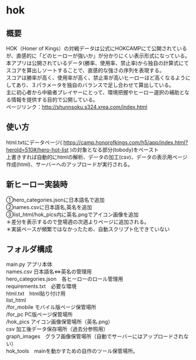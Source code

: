 # hok
## 概要
HOK（Honer of Kings）の対戦データは公式にHOKCAMPにて公開されているが、直感的に「どのヒーローが強いか」が分かりにくい表示形式になっている。  
本アプリは公開されているデータ(勝率、使用率、禁止率)から独自の計算式にてスコアを算出しソートすることで、直感的な強さの序列を表現する。  
スコアは勝率が高く、使用率が高く、禁止率が高いヒーローほど高くなるようにしてあり、３パラメータを独自のバランスで足し合わせて算出している。  
主に初心者から中級者プレイヤーにとって、環境把握やヒーロー選択の補助となる情報を提供する目的で公開している。  
ページリンク：http://shunnsoku.s324.xrea.com/index.html

## 使い方
html.txtにデータページ( https://camp.honorofkings.com/h5/app/index.html?heroId=510#/hero-hot-list )の対象となる部分(tobody)をペースト  
上書きすれば自動的にhtmlの解析、データの加工(csv)、データの表示用ページ作成(html)、サーバーへのアップロードが実行される。  

## 新ヒーロー実装時 
①hero_categories.jsonに日本語名で追加  
②names.csvに日本語名,英名を追加  
③list_html/hok_pics内に英名.pngでアイコン画像を追加  
＊差分を表示するので登場週の次週よりページに追加される。  
＊実装ペースが頻繁ではなかったため、自動スクリプト化できていない  

## フォルダ構成
main.py アプリ本体  
names.csv 日本語名⇔英名の管理用  
hero_categories.json　各ヒーローのロール管理用  
requirements.txt　必要な環境  
html.txt　html貼り付け用  
list_html  
/for_mobile モバイル版ページ保管場所  
/for_pc PC版ページ保管場所  
/hok_pics アイコン画像保管場所（英名.png）  
csv 加工後データ保存場所（過去分参照用）  
graph_images　グラフ画像保管場所（自動でサーバーにはアップロードされない）  
hok_tools　mainを動かすための自作のツール保管場所。  
